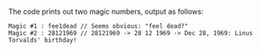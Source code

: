 The code prints out two magic numbers, output as follows:

```shell
Magic #1 : fee1dead // Seems obvious: "feel dead?"
Magic #2 : 28121969 // 28121969 -> 28 12 1969 -> Dec 28, 1969: Linus Torvalds' birthday!
```
